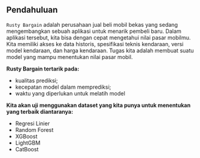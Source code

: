 ## Pendahuluan

`Rusty Bargain` adalah perusahaan jual beli mobil bekas yang sedang mengembangkan sebuah aplikasi untuk menarik pembeli baru. Dalam aplikasi tersebut, kita bisa dengan cepat mengetahui nilai pasar mobilmu. Kita memiliki akses ke data historis, spesifikasi teknis kendaraan, versi model kendaraan, dan harga kendaraan. Tugas kita adalah membuat suatu model yang mampu menentukan nilai pasar mobil.

**Rusty Bargain tertarik pada:**
- kualitas prediksi;
- kecepatan model dalam memprediksi;
- waktu yang diperlukan untuk melatih model

**Kita akan uji menggunakan dataset yang kita punya untuk menentukan yang terbaik diantaranya:**
- Regresi Linier
- Random Forest
- XGBoost
- LightGBM
- CatBoost
